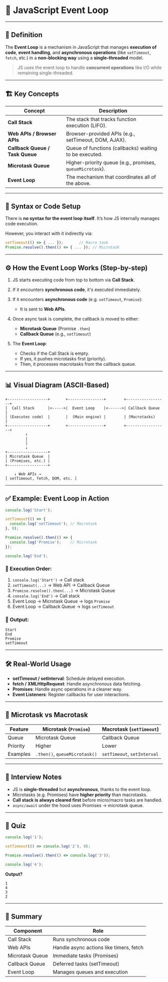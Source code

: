 # 📘 JavaScript Event Loop

---

## 🧠 Definition

The **Event Loop** is a mechanism in JavaScript that manages **execution of code**, **event handling**, and **asynchronous operations** (like `setTimeout`, `fetch`, etc.) in a **non-blocking way** using a **single-threaded** model.

> JS uses the event loop to handle **concurrent operations** like I/O while remaining single-threaded.

---

## 🏗️ Key Concepts

| Concept                         | Description                                               |
| ------------------------------- | --------------------------------------------------------- |
| **Call Stack**                  | The stack that tracks function execution (LIFO).          |
| **Web APIs / Browser APIs**     | Browser-provided APIs (e.g., setTimeout, DOM, AJAX).      |
| **Callback Queue / Task Queue** | Queue of functions (callbacks) waiting to be executed.    |
| **Microtask Queue**             | Higher-priority queue (e.g., promises, `queueMicrotask`). |
| **Event Loop**                  | The mechanism that coordinates all of the above.          |

---

## 📜 Syntax or Code Setup

There is **no syntax for the event loop itself**. It’s how JS internally manages code execution.

However, you interact with it indirectly via:

```javascript
setTimeout(() => { ... });       // Macro task
Promise.resolve().then(() => { ... }); // Microtask
```

---

## ⚙️ How the Event Loop Works (Step-by-step)

1. JS starts executing code from top to bottom via **Call Stack**.
2. If it encounters **synchronous code**, it's executed immediately.
3. If it encounters **asynchronous code** (e.g. `setTimeout`, `Promise`):

   * It is sent to **Web APIs**.
4. Once async task is complete, the callback is moved to either:

   * **Microtask Queue** (Promise `.then`)
   * **Callback Queue** (e.g., `setTimeout`)
5. The **Event Loop**:

   * Checks if the Call Stack is empty.
   * If yes, it pushes microtasks first (priority).
   * Then, it processes macrotasks from the callback queue.

---

## 📊 Visual Diagram (ASCII-Based)

```
+------------------+       +----------------+        +------------------+
|  Call Stack      |<----->|  Event Loop    |<------>| Callback Queue   |
| (Executes code)  |       |  (Main engine) |        | (Macrotasks)     |
+------------------+       +----------------+        +------------------+
         ↑
         |
         |
         ↓
+------------------+
| Microtask Queue  |
| (Promises, etc.) |
+------------------+

    ↓ Web APIs →
[ setTimeout, fetch, DOM, etc. ]
```

---

## ✅ Example: Event Loop in Action

```javascript
console.log('Start');

setTimeout(() => {
  console.log('setTimeout'); // Macrotask
}, 0);

Promise.resolve().then(() => {
  console.log('Promise');    // Microtask
});

console.log('End');
```

### 🔄 Execution Order:

1. `console.log('Start')` → Call stack
2. `setTimeout(...)` → Web API → Callback Queue
3. `Promise.resolve().then(...)` → Microtask Queue
4. `console.log('End')` → Call stack
5. Event Loop → Microtask Queue → logs `Promise`
6. Event Loop → Callback Queue → logs `setTimeout`

### 🧾 Output:

```
Start
End
Promise
setTimeout
```

---

## 🛠️ Real-World Usage

* **setTimeout / setInterval**: Schedule delayed execution.
* **fetch / XMLHttpRequest**: Handle asynchronous data fetching.
* **Promises**: Handle async operations in a cleaner way.
* **Event Listeners**: Register callbacks for user interactions.

---

## 📌 Microtask vs Macrotask

| Feature  | Microtask (`Promise`)         | Macrotask (`setTimeout`)    |
| -------- | ----------------------------- | --------------------------- |
| Queue    | Microtask Queue               | Callback Queue              |
| Priority | Higher                        | Lower                       |
| Examples | `.then()`, `queueMicrotask()` | `setTimeout`, `setInterval` |

---

## 🧠 Interview Notes

* JS is **single-threaded** but **asynchronous**, thanks to the event loop.
* Microtasks (e.g. Promises) have **higher priority** than macrotasks.
* **Call stack is always cleared first** before micro/macro tasks are handled.
* `async/await` under the hood uses Promises → microtask queue.

---

## 🧪 Quiz

```javascript
console.log('1');

setTimeout(() => console.log('2'), 0);

Promise.resolve().then(() => console.log('3'));

console.log('4');
```

**Output?**

```
1
4
3
2
```

---

## 📎 Summary

| Component       | Role                                    |
| --------------- | --------------------------------------- |
| Call Stack      | Runs synchronous code                   |
| Web APIs        | Handle async actions like timers, fetch |
| Microtask Queue | Immediate tasks (Promises)              |
| Callback Queue  | Deferred tasks (setTimeout)             |
| Event Loop      | Manages queues and execution            |
